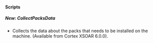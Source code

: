 
#### Scripts
##### New: CollectPacksData
- Collects the data about the packs that needs to be installed on the machine. (Available from Cortex XSOAR 6.0.0).
